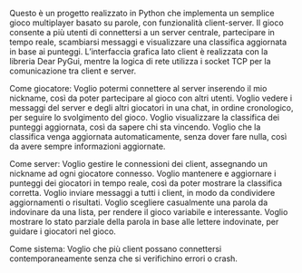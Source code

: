 Questo è un progetto realizzato in Python che implementa un semplice gioco multiplayer basato su parole, con funzionalità client-server. Il gioco consente a più utenti di connettersi a un server centrale, partecipare in tempo reale, scambiarsi messaggi e visualizzare una classifica aggiornata in base ai punteggi. L’interfaccia grafica lato client è realizzata con la libreria Dear PyGui, mentre la logica di rete utilizza i socket TCP per la comunicazione tra client e server.


Come giocatore:
Voglio potermi connettere al server inserendo il mio nickname, così da poter partecipare al gioco con altri utenti.
Voglio vedere i messaggi del server e degli altri giocatori in una chat, in ordine cronologico, per seguire lo svolgimento del gioco.
Voglio visualizzare la classifica dei punteggi aggiornata, così da sapere chi sta vincendo.
Voglio che la classifica venga aggiornata automaticamente, senza dover fare nulla, così da avere sempre informazioni aggiornate.


Come server:
Voglio gestire le connessioni dei client, assegnando un nickname ad ogni giocatore connesso.
Voglio mantenere e aggiornare i punteggi dei giocatori in tempo reale, così da poter mostrare la classifica corretta.
Voglio inviare messaggi a tutti i client, in modo da condividere aggiornamenti o risultati.
Voglio scegliere casualmente una parola da indovinare da una lista, per rendere il gioco variabile e interessante.
Voglio mostrare lo stato parziale della parola in base alle lettere indovinate, per guidare i giocatori nel gioco.


Come sistema:
Voglio che più client possano connettersi contemporaneamente senza che si verifichino errori o crash.

